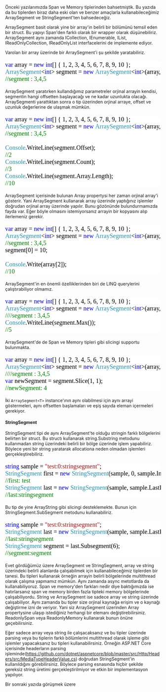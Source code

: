 ﻿Önceki yazılarımızda Span<T> ve Memory<T> tiplerinden bahsetmiştik. Bu yazıda da bu tiplerden biraz daha eski olan ve benzer amaçlarla kullanabileceğimiz ArraySegment<T> ve StringSegment'ten bahsedeceğiz. 

ArraySegment basit olarak yine bir array'in belirli bir bölümünü temsil eden bir struct. Bu yapıyı Span'den farklı olarak bir wrapper olarak düşünebiliriz. ArraySegment aynı zamanda ICollection<T>, IEnumerable<T>, IList<T>, IReadOnlyCollection<T>, IReadOnlyList<T> interfacelerini de implemente ediyor. 

Varolan bir array üzerinde bir ArraySegment'i şu şekilde yaratabiliriz. 

<pre style="font-family:Consolas;font-size:20px;color:black;background:white;"><span style="color:blue;">var</span>&nbsp;array&nbsp;=&nbsp;<span style="color:blue;">new</span>&nbsp;<span style="color:blue;">int</span>[]&nbsp;{&nbsp;1,&nbsp;2,&nbsp;3,&nbsp;4,&nbsp;5,&nbsp;6,&nbsp;7,&nbsp;8,&nbsp;9,&nbsp;10&nbsp;};
<span style="color:#2b91af;">ArraySegment</span>&lt;<span style="color:blue;">int</span>&gt;&nbsp;segment&nbsp;=&nbsp;<span style="color:blue;">new</span>&nbsp;<span style="color:#2b91af;">ArraySegment</span>&lt;<span style="color:blue;">int</span>&gt;(array,&nbsp;2,&nbsp;3);
<span style="color:green;">//segment&nbsp;:&nbsp;3,4,5</span></pre>

ArraySegment yaratırken kullandığımız parametreler orjinal arrayin kendisi, segmentin hangi offsetten başlayacağı ve ne kadar uzunlukta olacağı. ArraySegmenti yarattıktan sonra o tip üzerinden orjinal arraye, offset ve uzunluk değerlerine de ulaşmak mümkün.

<pre style="font-family:Consolas;font-size:20px;color:black;background:white;"><span style="color:blue;">var</span>&nbsp;array&nbsp;=&nbsp;<span style="color:blue;">new</span>&nbsp;<span style="color:blue;">int</span>[]&nbsp;{&nbsp;1,&nbsp;2,&nbsp;3,&nbsp;4,&nbsp;5,&nbsp;6,&nbsp;7,&nbsp;8,&nbsp;9,&nbsp;10&nbsp;};
<span style="color:#2b91af;">ArraySegment</span>&lt;<span style="color:blue;">int</span>&gt;&nbsp;segment&nbsp;=&nbsp;<span style="color:blue;">new</span>&nbsp;<span style="color:#2b91af;">ArraySegment</span>&lt;<span style="color:blue;">int</span>&gt;(array,&nbsp;2,&nbsp;3);
<span style="color:green;">//segment&nbsp;:&nbsp;3,4,5</span>
 
<span style="color:#2b91af;">Console</span>.WriteLine(segment.Offset);
<span style="color:green;">//2</span>
<span style="color:#2b91af;">Console</span>.WriteLine(segment.Count);
<span style="color:green;">//3</span>
<span style="color:#2b91af;">Console</span>.WriteLine(segment.Array.Length);
<span style="color:green;">//10</span></pre>

ArraySegment içerisinde bulunan Array propertysi her zaman orjinal array'i gösterir. Yani ArraySegment kullanarak array üzerinde yaptığınız işlemler doğrudan orjinal array üzerinde yapılır. Bunu gözönünde bulundurmamızda fayda var. Eğer böyle olmasını istemiyorsanız arrayin bir kopyasını alıp ilerlemeniz gerekir. 

<pre style="font-family:Consolas;font-size:20px;color:black;background:white;"><span style="color:blue;">var</span>&nbsp;array&nbsp;=&nbsp;<span style="color:blue;">new</span>&nbsp;<span style="color:blue;">int</span>[]&nbsp;{&nbsp;1,&nbsp;2,&nbsp;3,&nbsp;4,&nbsp;5,&nbsp;6,&nbsp;7,&nbsp;8,&nbsp;9,&nbsp;10&nbsp;};
<span style="color:#2b91af;">ArraySegment</span>&lt;<span style="color:blue;">int</span>&gt;&nbsp;segment&nbsp;=&nbsp;<span style="color:blue;">new</span>&nbsp;<span style="color:#2b91af;">ArraySegment</span>&lt;<span style="color:blue;">int</span>&gt;(array,&nbsp;2,&nbsp;3);
<span style="color:green;">//segment&nbsp;:&nbsp;3,4,5</span>
segment[0]&nbsp;=&nbsp;10;
 
<span style="color:#2b91af;">Console</span>.Write(array[2]);
<span style="color:green;">//10</span></pre>

ArraySegment'in en önemli özelliklerinden biri de LINQ querylerini çalıştırabiliyor olmamız. 

<pre style="font-family:Consolas;font-size:20px;color:black;background:white;"><span style="color:blue;">var</span>&nbsp;array&nbsp;=&nbsp;<span style="color:blue;">new</span>&nbsp;<span style="color:blue;">int</span>[]&nbsp;{&nbsp;1,&nbsp;2,&nbsp;3,&nbsp;4,&nbsp;5,&nbsp;6,&nbsp;7,&nbsp;8,&nbsp;9,&nbsp;10&nbsp;};
<span style="color:#2b91af;">ArraySegment</span>&lt;<span style="color:blue;">int</span>&gt;&nbsp;segment&nbsp;=&nbsp;<span style="color:blue;">new</span>&nbsp;<span style="color:#2b91af;">ArraySegment</span>&lt;<span style="color:blue;">int</span>&gt;(array,&nbsp;2,&nbsp;3);
<span style="color:green;">////segment&nbsp;:&nbsp;3,4,5</span>
<span style="color:#2b91af;">Console</span>.WriteLine(segment.Max());
<span style="color:green;">//5</span></pre>

ArraySegment'de de Span ve Memory tipleri gibi slicingi supportu bulunmakta. 

<pre style="font-family:Consolas;font-size:20px;color:black;background:white;"><span style="color:blue;">var</span>&nbsp;array&nbsp;=&nbsp;<span style="color:blue;">new</span>&nbsp;<span style="color:blue;">int</span>[]&nbsp;{&nbsp;1,&nbsp;2,&nbsp;3,&nbsp;4,&nbsp;5,&nbsp;6,&nbsp;7,&nbsp;8,&nbsp;9,&nbsp;10&nbsp;};
<span style="color:#2b91af;">ArraySegment</span>&lt;<span style="color:blue;">int</span>&gt;&nbsp;segment&nbsp;=&nbsp;<span style="color:blue;">new</span>&nbsp;<span style="color:#2b91af;">ArraySegment</span>&lt;<span style="color:blue;">int</span>&gt;(array,&nbsp;2,&nbsp;3);
<span style="color:green;">////segment&nbsp;:&nbsp;3,4,5</span>
<span style="color:blue;">var</span>&nbsp;newSegment&nbsp;=&nbsp;segment.Slice(1,&nbsp;1);
<span style="color:green;">//newSegment:&nbsp;4</span></pre>

İki `ArraySegment<T>` instance'ının aynı olabilmesi için aynı arrayi göstermeleri, aynı offsetten başlamaları ve eşiş sayıda eleman içermeleri gerekiyor. 

#### StringSegment

StringSegment tipi de aynı ArraySegment'te olduğu stringin farklı bölgelerini belirten bir struct. Bu structı kullanarak string.Substring metodunu kullanmadan string üzerindeki belirli bir bölge üzerinde işlem yapabiliriz. Böylece yeni bir string yaratarak allocationa neden olmadan işlemleri gerçekleştirebiliriz.

<pre style="font-family:Consolas;font-size:20px;color:black;background:white;"><span style="color:blue;">string</span>&nbsp;sample&nbsp;=&nbsp;<span style="color:#a31515;">&quot;test:0:stringsegment&quot;</span>;
<span style="color:#2b91af;">StringSegment</span>&nbsp;first&nbsp;=&nbsp;<span style="color:blue;">new</span>&nbsp;<span style="color:#2b91af;">StringSegment</span>(sample,&nbsp;0,&nbsp;sample.IndexOf(<span style="color:#a31515;">&#39;:&#39;</span>));
<span style="color:green;">//first:&nbsp;test</span>
<span style="color:#2b91af;">StringSegment</span>&nbsp;last&nbsp;=&nbsp;<span style="color:blue;">new</span>&nbsp;<span style="color:#2b91af;">StringSegment</span>(sample,&nbsp;sample.LastIndexOf(<span style="color:#a31515;">&#39;:&#39;</span>)&nbsp;+&nbsp;1,&nbsp;sample.Length&nbsp;-&nbsp;sample.LastIndexOf(<span style="color:#a31515;">&#39;:&#39;</span>)&nbsp;-&nbsp;1);
<span style="color:green;">//last:stringsegment</span></pre>

Bu tip de yine ArrayString gibi slicingi desteklemekte. Bunun için StringSegment.SubSegment metodunu kullanabiliriz. 

<pre style="font-family:Consolas;font-size:20px;color:black;background:white;"><span style="color:blue;">string</span>&nbsp;sample&nbsp;=&nbsp;<span style="color:#a31515;">&quot;test:0:stringsegment&quot;</span>;
<span style="color:#2b91af;">StringSegment</span>&nbsp;last&nbsp;=&nbsp;<span style="color:blue;">new</span>&nbsp;<span style="color:#2b91af;">StringSegment</span>(sample,&nbsp;sample.LastIndexOf(<span style="color:#a31515;">&#39;:&#39;</span>)&nbsp;+&nbsp;1,&nbsp;sample.Length&nbsp;-&nbsp;sample.LastIndexOf(<span style="color:#a31515;">&#39;:&#39;</span>)&nbsp;-&nbsp;1);
<span style="color:green;">//last:stringsegment&nbsp;&nbsp;&nbsp;&nbsp;&nbsp;&nbsp;&nbsp;&nbsp;&nbsp;&nbsp;&nbsp;&nbsp;&nbsp;&nbsp;&nbsp;&nbsp;&nbsp;&nbsp;&nbsp;</span>
<span style="color:#2b91af;">StringSegment</span>&nbsp;segment&nbsp;=&nbsp;last.Subsegment(6);
<span style="color:green;">//segment:segment</span></pre>

Evet gördüğümüz üzere ArraySegment ve StringSegment, array ve string üzerindeki belirli alanlarda çalışabilmek için kullanabileceğimiz tiplerden bir tanesi. Bu tipleri kullanarak örneğin arrayin belirli bölgelerinde multithread olarak çalışma yapmamız mümkün. Aynı zamanda async metotlarda da kullanabiliyoruz. Span ve memory'den farkları nedir diye baktığımızda ise hatırlarsanız span ve memory birden fazla tipteki memory bölgelerinde çalışabiliyordu. String ve ArraySegment ise sadece array ve string üzerinde çalışabiliyor. Aynı zamanda bu tipler size orjinal kaynağa erişim ve o kaynağı değiştirme izni de veriyor. Yani siz ArraySegment üzerinden Array propertysine ulaşıp istediğiniz herhangi bir elemanı değiştirebilirsiniz. ReadonlySpan veya ReadonlyMemory kullanarak bunun önüne geçebilirsiniz.

Eğer sadece array veya string ile çalışacaksanız ve bu tipler üzerinde parsing veya bu tiplerin farklı bölümlerini multithread olarak işleme gibi işlemler yapacaksanız bu tipleri kullanabilirsiniz. Örneğin ASP.NET Core içerisinde headerların parsing işleminde(<a href="https://github.com/dotnet/aspnetcore/blob/master/src/Http/Headers/src/MediaTypeHeaderValue.cs" target="_blank">https://github.com/dotnet/aspnetcore/blob/master/src/Http/Headers/src/MediaTypeHeaderValue.cs</a>) doğrudan StringSegment'in kullanıldığını görebilirsiniz. Böylece parsing esnasında hiçbir şekilde gereksiz string üretimi gerçekleştirilmiyor ve etkin bir implementasyon yapılıyor. 

Bir sonraki yazıda görüşmek üzere